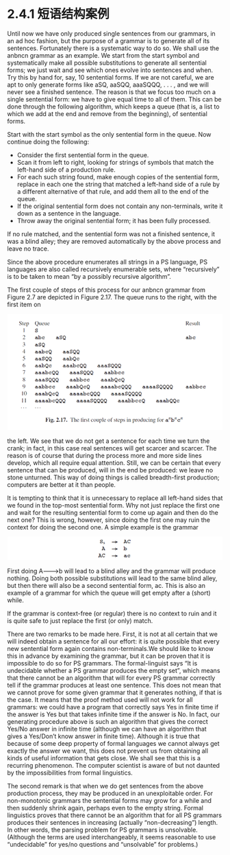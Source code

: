 # 2.4.1 短语结构案例

Until now we have only produced single sentences from our grammars, in an ad hoc fashion, but the purpose of a grammar is to generate all of its sentences. Fortunately there is a systematic way to do so. We shall use the anbncn grammar as an example. We start from the start symbol and systematically make all possible substitutions to generate all sentential forms; we just wait and see which ones evolve into sentences and when. Try this by hand for, say, 10 sentential forms. If we are not careful, we are apt to only generate forms like aSQ, aaSQQ, aaaSQQQ, . . . , and we will never see a finished sentence. The reason is that we focus too much on a single sentential form: we have to give equal time to all of them. This can be done through the following algorithm, which keeps a queue (that is, a list to which we add at the end and remove from the beginning), of sentential forms.

Start with the start symbol as the only sentential form in the queue. Now continue doing the following:

- Consider the first sentential form in the queue.
- Scan it from left to right, looking for strings of symbols that match the left-hand side of a production rule.
- For each such string found, make enough copies of the sentential form, replace in each one the string that matched a left-hand side of a rule by a different alternative of that rule, and add them all to the end of the queue.
- If the original sentential form does not contain any non-terminals, write it down as a sentence in the language.
- Throw away the original sentential form; it has been fully processed.

If no rule matched, and the sentential form was not a finished sentence, it was a blind alley; they are removed automatically by the above process and leave no trace.

Since the above procedure enumerates all strings in a PS language, PS languages are also called recursively enumerable sets, where “recursively” is to be taken to mean “by a possibly recursive algorithm”.

The first couple of steps of this process for our anbncn grammar from Figure 2.7 are depicted in Figure 2.17. The queue runs to the right, with the first item on

![图1](../../img/2.4.1_1-Fig.2.17.png)

the left. We see that we do not get a sentence for each time we turn the crank; in fact, in this case real sentences will get scarcer and scarcer. The reason is of course that during the process more and more side lines develop, which all require equal attention. Still, we can be certain that every sentence that can be produced, will in the end be produced: we leave no stone unturned. This way of doing things is called breadth-first production; computers are better at it than people.

It is tempting to think that it is unnecessary to replace all left-hand sides that we found in the top-most sentential form. Why not just replace the first one and wait for the resulting sentential form to come up again and then do the next one? This is wrong, however, since doing the first one may ruin the context for doing the second one. A simple example is the grammar

![图2](../../img/2.4.1_2.png)

First doing A--->b will lead to a blind alley and the grammar will produce nothing. Doing both possible substitutions will lead to the same blind alley, but then there will also be a second sentential form, ac. This is also an example of a grammar for which the queue will get empty after a (short) while.

If the grammar is context-free (or regular) there is no context to ruin and it is quite safe to just replace the first (or only) match.

There are two remarks to be made here. First, it is not at all certain that we will indeed obtain a sentence for all our effort: it is quite possible that every new sentential form again contains non-terminals.We should like to know this in advance by examining the grammar, but it can be proven that it is impossible to do so for PS grammars. The formal-linguist says “It is undecidable whether a PS grammar produces the empty set”, which means that there cannot be an algorithm that will for every PS grammar correctly tell if the grammar produces at least one sentence. This does not mean that we cannot prove for some given grammar that it generates nothing, if that is the case. It means that the proof method used will not work for all grammars: we could have a program that correctly says Yes in finite time if the answer is Yes but that takes infinite time if the answer is No. In fact, our generating procedure above is such an algorithm that gives the correct Yes/No answer in infinite time (although we can have an algorithm that gives a Yes/Don’t know answer in finite time). Although it is true that because of some deep property of formal languages we cannot always get exactly the answer we want, this does not prevent us from obtaining all kinds of useful information that gets close. We shall see that this is a recurring phenomenon. The computer scientist is aware of but not daunted by the impossibilities from formal linguistics.

The second remark is that when we do get sentences from the above production process, they may be produced in an unexploitable order. For non-monotonic grammars the sentential forms may grow for a while and then suddenly shrink again, perhaps even to the empty string. Formal linguistics proves that there cannot be an algorithm that for all PS grammars produces their sentences in increasing (actually “non-decreasing”) length. In other words, the parsing problem for PS grammars is unsolvable. (Although the terms are used interchangeably, it seems reasonable to use “undecidable” for yes/no questions and “unsolvable” for problems.)